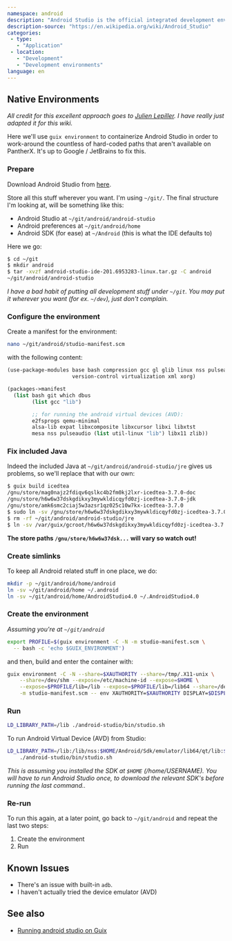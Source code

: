 ```yaml
---
namespace: android
description: "Android Studio is the official integrated development environment (IDE) for Google's Android operating system, built on JetBrains' IntelliJ IDEA software and designed specifically for Android development."
description-source: "https://en.wikipedia.org/wiki/Android_Studio"
categories:
 - type:
   - "Application"
 - location:
   - "Development"
   - "Development environments"
language: en
---
```


## Native Environments

_All credit for this excellent approach goes to [Julien Lepiller](https://lepiller.eu/en/). I have really just adapted it for this wiki._

Here we'll use `guix environment` to containerize Android Studio in order to work-around the countless of hard-coded paths that aren't available on PantherX. It's up to Google / JetBrains to fix this.

### Prepare

Download Android Studio from [here](https://developer.android.com/studio).

Store all this stuff wherever you want. I'm using `~/git/`. The final structure I'm looking at, will be something like this:

- Android Studio at `~/git/android/android-studio`
- Android preferences at `~/git/android/home`
- Android SDK (for ease) at `~/Android` (this is what the IDE defaults to)

Here we go:

```bash
$ cd ~/git
$ mkdir android
$ tar -xvzf android-studio-ide-201.6953283-linux.tar.gz -C android
~/git/android/android-studio
```

_I have a bad habit of putting all development stuff under `~/git`. You may put it wherever you want (for ex. `~/dev`), just don't complain._

### Configure the environment

Create a manifest for the environment:

```bash
nano ~/git/android/studio-manifest.scm
```

with the following content:

```scheme
(use-package-modules base bash compression gcc gl glib linux nss pulseaudio
                     version-control virtualization xml xorg)

(packages->manifest
  (list bash git which dbus
        (list gcc "lib")

        ;; for running the android virtual devices (AVD):
        e2fsprogs qemu-minimal
        alsa-lib expat libxcomposite libxcursor libxi libxtst
        mesa nss pulseaudio (list util-linux "lib") libx11 zlib))
```

### Fix included Java

Indeed the included Java at `~/git/android/android-studio/jre` gives us problems, so we'll replace that with our own:

```bash
$ guix build icedtea
/gnu/store/mag0najz2fdiqv6qslkc4b2fm0kj2lxr-icedtea-3.7.0-doc
/gnu/store/h6w6w37dskgdikxy3mywkldicqyfd0zj-icedtea-3.7.0-jdk
/gnu/store/amk6smc2ciaj5w3azsr1qz025c10w7kx-icedtea-3.7.0
$ sudo ln -sv /gnu/store/h6w6w37dskgdikxy3mywkldicqyfd0zj-icedtea-3.7.0-jdk /var/guix/gcroots
$ rm -rf ~/git/android/android-studio/jre
$ ln -sv /var/guix/gcroot/h6w6w37dskgdikxy3mywkldicqyfd0zj-icedtea-3.7.0-jdk /home/franz/git/android/android-studio/jre
```

**The store paths `/gnu/store/h6w6w37dsk...` will vary so watch out!**

### Create simlinks

To keep all Android related stuff in one place, we do:

```bash
mkdir -p ~/git/android/home/android
ln -sv ~/git/android/home ~/.android
ln -sv ~/git/android/home/AndroidStudio4.0 ~/.AndroidStudio4.0
```

### Create the environment

_Assuming you're at `~/git/android`_

```bash
export PROFILE=$(guix environment -C -N -m studio-manifest.scm \
  -- bash -c 'echo $GUIX_ENVIRONMENT')
```

and then, build and enter the container with:

```bash
guix environment -C -N --share=$XAUTHORITY --share=/tmp/.X11-unix \
    --share=/dev/shm --expose=/etc/machine-id --expose=$HOME \
    --expose=$PROFILE/lib=/lib --expose=$PROFILE/lib=/lib64 --share=/dev/kvm \
    -m studio-manifest.scm -- env XAUTHORITY=$XAUTHORITY DISPLAY=$DISPLAY bash
```

### Run

```bash
LD_LIBRARY_PATH=/lib ./android-studio/bin/studio.sh
```

To run Android Virtual Device (AVD) from Studio:

```bash
LD_LIBRARY_PATH=/lib:/lib/nss:$HOME/Android/Sdk/emulator/lib64/qt/lib:$HOME/Android/Sdk/emulator/lib64
    ./android-studio/bin/studio.sh
```

_This is assuming you installed the SDK at `$HOME` (/home/USERNAME). You will have to run Android Studio once, to download the relevant SDK's before running the last command.._

### Re-run

To run this again, at a later point, go back to `~/git/android` and repeat the last two steps:

1. Create the environment
2. Run

## Known Issues

- There's an issue with built-in `adb`.
- I haven't actually tried the device emulator (AVD)

## See also

- [Running android studio on Guix](https://lepiller.eu/en/running-android-studio-on-guix.html)
